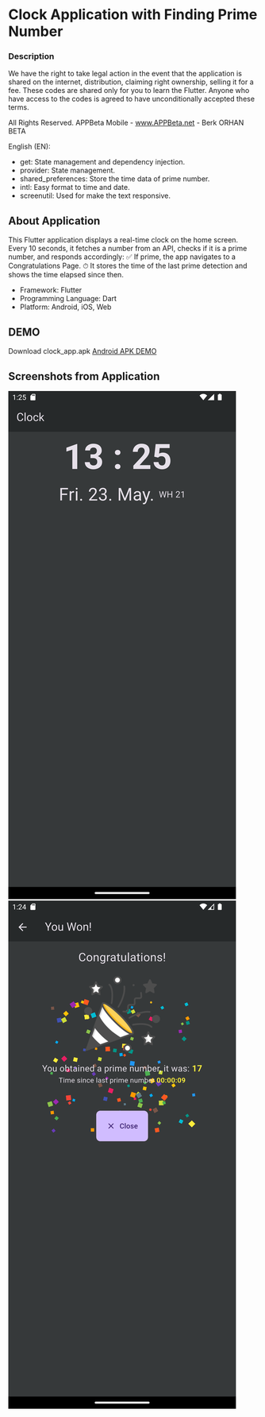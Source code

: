 
# Clock Application with Finding Prime Number

### Description
We have the right to take legal action in the event that the application is shared on the internet, distribution, claiming right ownership, selling it for a fee.
These codes are shared only for you to learn the Flutter.
Anyone who have access to the codes is agreed to have unconditionally accepted these terms.

All Rights Reserved. 
APPBeta Mobile - www.APPBeta.net - Berk ORHAN BETA

English (EN):
* get: State management and dependency injection.
* provider: State management.
* shared_preferences: Store the time data of prime number.
* intl: Easy format to time and date.
* screenutil: Used for make the text responsive.
  

## About Application
This Flutter application displays a real-time clock on the home screen. Every 10 seconds, it fetches a number from an API, checks if it is a prime number, and responds accordingly:
✅ If prime, the app navigates to a Congratulations Page.
⏱ It stores the time of the last prime detection and shows the time elapsed since then.

- Framework: Flutter
- Programming Language: Dart
- Platform: Android, iOS, Web

## DEMO
Download clock_app.apk [Android APK DEMO](https://github.com/berkorhanbeta/clock_with_prime_number/raw/main/app-release.apk)


## Screenshots from Application
![Screenshot](sc_1.png)
![Screenshot](sc_2.png)
